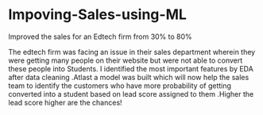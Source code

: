 # Impoving-Sales-using-ML
Improved the sales for an Edtech firm from 30% to 80% 

The edtech firm was facing an issue in their sales department wherein they were getting many people on their website but were not able to convert these people into Students.
I identified the most important features by EDA after data cleaning .Atlast a model was built which will now help the sales team to identify the customers who have more probability
of getting converted into a student based on lead score assigned to them .Higher the lead score higher are the chances!
